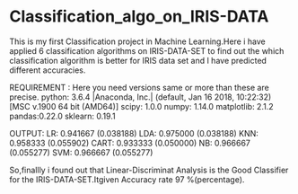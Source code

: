 # Classification_algo_on_IRIS-DATA
This is my first Classification project in Machine Learning.Here i have applied 6 classification algorithms on IRIS-DATA-SET to find out the which classification algorithm is better for IRIS data set and I have predicted different accuracies.


REQUIREMENT :
    Here you need versions same or more than these are precise.
python: 3.6.4 |Anaconda, Inc.| (default, Jan 16 2018, 10:22:32) [MSC v.1900 64 bit (AMD64)]
scipy: 1.0.0
numpy: 1.14.0
matplotlib: 2.1.2
pandas:0.22.0
sklearn: 0.19.1








OUTPUT:
LR: 0.941667 (0.038188) 
LDA: 0.975000 (0.038188) 
KNN: 0.958333 (0.055902) 
CART: 0.933333 (0.050000) 
NB: 0.966667 (0.055277) 
SVM: 0.966667 (0.055277)


So,finallly i found out that Linear-Discriminat Analysis is the Good Classifier for the IRIS-DATA-SET.Itgiven Accuracy rate 97 %(percentage).

